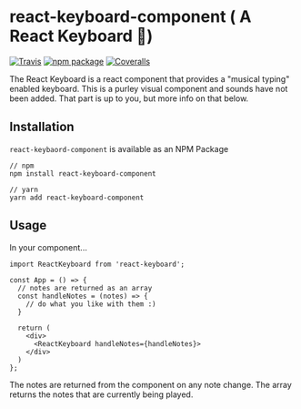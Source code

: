 # react-keyboard-component ( A React Keyboard 🎹)

[![Travis][build-badge]][build]
[![npm package][npm-badge]][npm]
[![Coveralls][coveralls-badge]][coveralls]

The React Keyboard is a react component that provides a "musical typing" enabled keyboard. This is a purley visual component and sounds have not been added. That part is up to you, but more info on that below.

## Installation

`react-keybaord-component` is available as an NPM Package

```
// npm
npm install react-keyboard-component

// yarn
yarn add react-keyboard-component
```

## Usage

In your component...

```
import ReactKeyboard from 'react-keyboard';

const App = () => {
  // notes are returned as an array
  const handleNotes = (notes) => {
    // do what you like with them :)
  }

  return (
    <div>
      <ReactKeyboard handleNotes={handleNotes}>
    </div>
  )
};
```

The notes are returned from the component on any note change. The array returns the notes that are currently being played.

[build-badge]: https://img.shields.io/travis/user/repo/master.png?style=flat-square
[build]: https://travis-ci.org/user/repo
[npm-badge]: https://img.shields.io/npm/v/npm-package.png?style=flat-square
[npm]: https://www.npmjs.org/package/npm-package
[coveralls-badge]: https://img.shields.io/coveralls/user/repo/master.png?style=flat-square
[coveralls]: https://coveralls.io/github/user/repo
